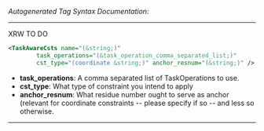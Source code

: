 <!-- THIS IS AN AUTOGENERATED FILE: Don't edit it directly, instead change the schema definition in the code itself. -->

_Autogenerated Tag Syntax Documentation:_

---
XRW TO DO

```xml
<TaskAwareCsts name="(&string;)"
        task_operations="(&task_operation_comma_separated_list;)"
        cst_type="(coordinate &string;)" anchor_resnum="(&string;)" />
```

-   **task_operations**: A comma separated list of TaskOperations to use.
-   **cst_type**: What type of constraint you intend to apply
-   **anchor_resnum**: What residue number ought to serve as anchor (relevant for coordinate constraints -- please specify if so -- and less so otherwise.

---
